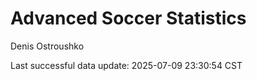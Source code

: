 # Advanced Soccer Statistics
Denis Ostroushko

<!-- gfm -->

Last successful data update: 2025-07-09 23:30:54 CST
